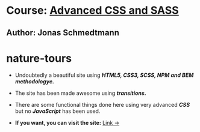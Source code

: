 # Course: [Advanced CSS and SASS ](https://www.udemy.com/advanced-css-and-sass/)
## Author: Jonas Schmedtmann

# nature-tours #

* Undoubtedly a beautiful site using ___HTML5, CSS3, SCSS, NPM and BEM methodologye.___

* The site has been made awesome using ___transitions.___

* There are some functional things done here using very advanced ___CSS___ but no ___JavaScript___ has been used.

* __If you want, you can visit the site:__  [Link &rarr;](https://asif-newaz.github.io/nature-tours/)
